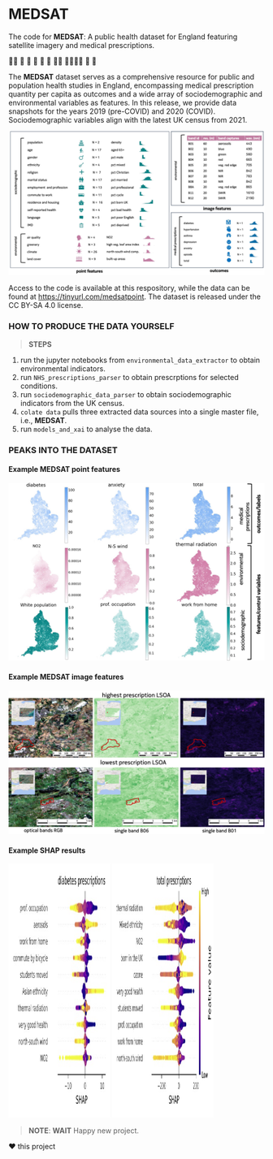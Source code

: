 
# __MEDSAT__

The code for __MEDSAT__: A public health dataset for England featuring satellite imagery and medical prescriptions.


👩‍⚕️ 🏥 🌲 🏡 💊 💉 🧑‍💼 👨‍👩‍👧‍👦 👶 👵


The __MEDSAT__ dataset serves as a comprehensive resource for public and population health studies in England, encompassing medical prescription quantity per capita as outcomes and a wide array of sociodemographic and environmental variables as features. 
In this release, we provide data snapshots for the years 2019 (pre-COVID) and 2020 (COVID). Sociodemographic variables align with the latest UK census from 2021.

![__MEDSAT__  structure](figures/data_diagram_hist.jpg)



Access to the code is available at this respository, while the data can be found at https://tinyurl.com/medsatpoint. The dataset is released under the CC BY-SA 4.0 license.


### HOW TO PRODUCE THE DATA YOURSELF

> **STEPS**
1. run the jupyter notebooks from ```environmental_data_extractor``` to obtain environmental indicators.
2. run ```NHS_prescriptions_parser``` to obtain prescrptions for selected conditions.
3. run ```sociodemographic_data_parser``` to obtain sociodemographic indicators from the UK census.
4. ```colate data``` pulls three extracted data sources into a single master file, i.e., __MEDSAT__.
5. run ```models_and_xai``` to analyse the data.



### PEAKS INTO THE DATASET

#### Example __MEDSAT__  point features
![example __MEDSAT__  point features](figures/maps_data_diagram.jpg)


#### Example __MEDSAT__  image features
![example __MEDSAT__  image features](figures/composite_data_vis.jpg)


#### Example SHAP results
<img src="figures/appendix_shap_values_diabetes.jpeg" alt="example SHAP features diabetes" width="200" height="500">
<img src="figures/appendix_shap_values_total.jpeg" alt="example SHAP features total" width="200" height="500">


> **NOTE**: **WAIT** Happy new project.


❤️ this project
